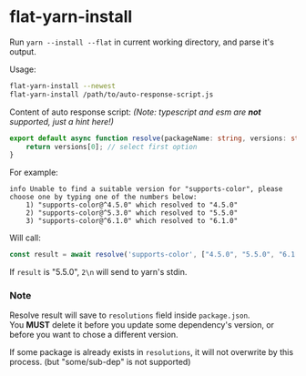 # flat-yarn-install

Run `yarn --install --flat` in current working directory, and parse it's output.

Usage:
```bash
flat-yarn-install --newest
flat-yarn-install /path/to/auto-response-script.js
```

Content of auto response script: *(Note: typescript and esm are **not** supported, just a hint here!)*
````typescript
export default async function resolve(packageName: string, versions: string[]) {
	return versions[0]; // select first option
}
````

For example:
```
info Unable to find a suitable version for "supports-color", please choose one by typing one of the numbers below:
    1) "supports-color@^4.5.0" which resolved to "4.5.0"
    2) "supports-color@^5.3.0" which resolved to "5.5.0"
    3) "supports-color@^6.1.0" which resolved to "6.1.0"
```

Will call:
```typescript
const result = await resolve('supports-color', ["4.5.0", "5.5.0", "6.1.0"]);
```
If `result` is "5.5.0", `2\n` will send to yarn's stdin.


### Note

Resolve result will save to `resolutions` field inside `package.json`.    
You **MUST** delete it before you update some dependency's version, or before you want to chose a different version.

If some package is already exists in `resolutions`, it will not overwrite by this process. (but "some/sub-dep" is not supported)
